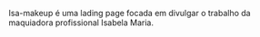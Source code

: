 Isa-makeup é uma lading page focada em divulgar o trabalho da maquiadora profissional Isabela Maria.
